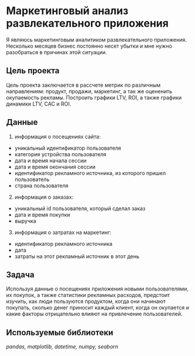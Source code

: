 # Маркетинговый анализ развлекательного приложения

Я являюсь маркетинговым аналитиком развлекательного приложения. Несколько месяцев бизнес постоянно несет убытки и мне нужно разобраться в причинах этой ситуации.

## Цель проекта

Цель проекта заключается в рассчете метрик по различным направлениям: продукт, продажи, маркетинг, а так же оцененить окупаемость рекламы. Построить графики LTV, ROI, а также графики динамики LTV, CAC и ROI.

## Данные

1) информация о посещениях сайта:

- уникальный идентификатор пользователя
- категория устройства пользователя
- дата и время начала сессии
- дата и время окончания сессии
- идентификатор рекламного источника, из которого пришел пользователь
- страна пользователя

2) информация о заказах:

- уникальный id пользователя, который сделал заказ
- дата и время покупки
- выручка

3) информация о затратах на маркетинг:

- идентификатор рекламного источника
- дата
- затраты на этот рекламный источник в этот день

## Задача

Используя данные о посещениях приложения новыми пользователями, их покупок, а также статистики рекламных расходов, предстоит изучить, как люди пользуются продуктом, когда они начинают покупать, сколько денег приносит каждый клиент, когда он окупается и какие факторы отрицательно влияют на привлечение пользователей.

## Используемые библиотеки

*pandas, matplotlib, datetime, numpy, seaborn*